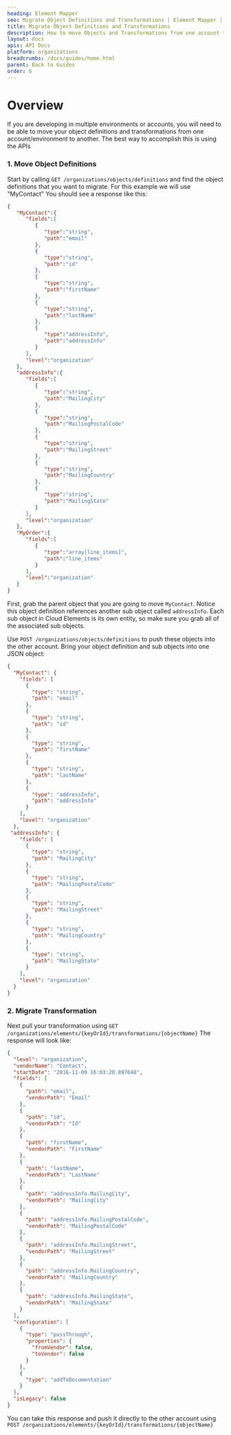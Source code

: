 ```yaml
---
heading: Element Mapper
seo: Migrate Object Definitions and Transformations | Element Mapper | Cloud Elements API Docs
title: Migrate Object Definitions and Transformations
description: How to move Objects and Transformations from one account to another
layout: docs
apis: API Docs
platform: organizations
breadcrumbs: /docs/guides/home.html
parent: Back to Guides
order: 6
---
```


# Overview  

If you are developing in multiple environments or accounts, you will need to be able to move your object definitions and transformations from one account/environment to another. The best way to accomplish this is using the APIs

### 1. Move Object Definitions  

Start by calling `GET /organizations/objects/definitions` and find the object definitions that you want to migrate. For this example we will use "MyContact" You should see a response like this:  

```JSON
{
   "MyContact":{
      "fields":[
         {
            "type":"string",
            "path":"email"
         },
         {
            "type":"string",
            "path":"id"
         },
         {
            "type":"string",
            "path":"firstName"
         },
         {
            "type":"string",
            "path":"lastName"
         },
         {
            "type":"addressInfo",
            "path":"addressInfo"
         }
      ],
      "level":"organization"
   },
   "addressInfo":{
      "fields":[
         {
            "type":"string",
            "path":"MailingCity"
         },
         {
            "type":"string",
            "path":"MailingPostalCode"
         },
         {
            "type":"string",
            "path":"MailingStreet"
         },
         {
            "type":"string",
            "path":"MailingCountry"
         },
         {
            "type":"string",
            "path":"MailingState"
         }
      ],
      "level":"organization"
   },
   "MyOrder":{
      "fields":[
         {
            "type":"array[line_items]",
            "path":"line_items"
         }
      ],
      "level":"organization"
   }
}
```

First, grab the parent object that you are going to move `MyContact`. Notice this object definition references another sub object called `addressInfo`. Each sub object in Cloud Elements is its own entity, so make sure you grab all of the associated sub objects.  

Use `POST /organizations/objects/definitions` to push these objects into the other account. Bring your object definition and sub objects into one JSON object:  

```JSON
{
  "MyContact": {
    "fields": [
      {
        "type": "string",
        "path": "email"
      },
      {
        "type": "string",
        "path": "id"
      },
      {
        "type": "string",
        "path": "firstName"
      },
      {
        "type": "string",
        "path": "lastName"
      },
      {
        "type": "addressInfo",
        "path": "addressInfo"
      }
    ],
    "level": "organization"
  },
 "addressInfo": {
    "fields": [
      {
        "type": "string",
        "path": "MailingCity"
      },
      {
        "type": "string",
        "path": "MailingPostalCode"
      },
      {
        "type": "string",
        "path": "MailingStreet"
      },
      {
        "type": "string",
        "path": "MailingCountry"
      },
      {
        "type": "string",
        "path": "MailingState"
      }
    ],
    "level": "organization"
  }
}
```

### 2. Migrate Transformation  

Next pull your transformation using `GET /organizations/elements/{keyOrId}/transformations/{objectName}`
The response will look like:  

```JSON
{
  "level": "organization",
  "vendorName": "Contact",
  "startDate": "2016-11-09 16:03:20.897648",
  "fields": [
    {
      "path": "email",
      "vendorPath": "Email"
    },
    {
      "path": "id",
      "vendorPath": "Id"
    },
    {
      "path": "firstName",
      "vendorPath": "FirstName"
    },
    {
      "path": "lastName",
      "vendorPath": "LastName"
    },
    {
      "path": "addressInfo.MailingCity",
      "vendorPath": "MailingCity"
    },
    {
      "path": "addressInfo.MailingPostalCode",
      "vendorPath": "MailingPostalCode"
    },
    {
      "path": "addressInfo.MailingStreet",
      "vendorPath": "MailingStreet"
    },
    {
      "path": "addressInfo.MailingCountry",
      "vendorPath": "MailingCountry"
    },
    {
      "path": "addressInfo.MailingState",
      "vendorPath": "MailingState"
    }
  ],
  "configuration": [
    {
      "type": "passThrough",
      "properties": {
        "fromVendor": false,
        "toVendor": false
      }
    },
    {
      "type": "addToDocumentation"
    }
  ],
  "isLegacy": false
}
```

You can take this response and push it directly to the other account using `POST /organizations/elements/{keyOrId}/transformations/{objectName}`
